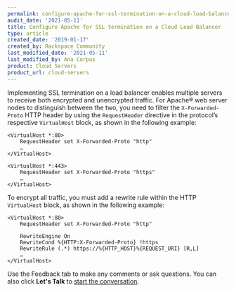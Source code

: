 ```yaml
---
permalink: configure-apache-for-ssl-termination-on-a-cloud-load-balancer
audit_date: '2021-05-11'
title: Configure Apache for SSL termination on a Cloud Load Balancer
type: article
created_date: '2019-01-17'
created_by: Rackspace Community
last_modified_date: '2021-05-11'
last_modified_by: Ana Corpus
product: Cloud Servers
product_url: cloud-servers
---
```


Implementing SSL termination on a load balancer enables multiple servers to receive both encrypted and unencrypted traffic.
For Apache&reg; web server nodes to distinguish between the two, you need to filter the `X-Forwarded-Proto` HTTP header 
by using the `RequestHeader` directive in the protocol’s respective `VirtualHost` block, as shown in the following example:

    <VirtualHost *:80>
        RequestHeader set X-Forwarded-Proto "http"
        …
    </VirtualHost>

    <VirtualHost *:443>
        RequestHeader set X-Forwarded-Proto "https"
        …
    </VirtualHost>

To encrypt all traffic, you must add a rewrite rule within the HTTP `VirtualHost` block, as shown in the following example:

    <VirtualHost *:80>
        RequestHeader set X-Forwarded-Proto "http"
        
        RewriteEngine On
        RewriteCond %{HTTP:X-Forwarded-Proto} !https
        RewriteRule (.*) https://%{HTTP_HOST}%{REQUEST_URI} [R,L]
        …
    </VirtualHost>

Use the Feedback tab to make any comments or ask questions. You can also click
**Let's Talk** to [start the conversation](https://www.rackspace.com/).

